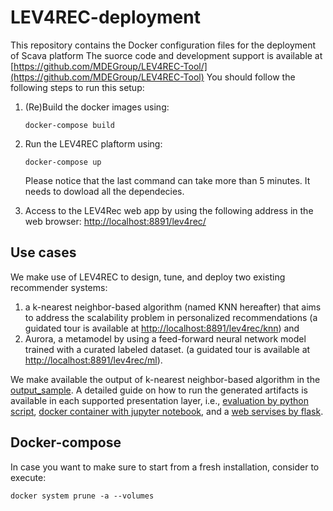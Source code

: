 # LEV4REC-deployment
This repository contains the Docker configuration files for the deployment of Scava platform
The suorce code and development support is available at [https://github.com/MDEGroup/LEV4REC-Tool/](https://github.com/MDEGroup/LEV4REC-Tool)
You should follow the following steps to run this setup:

1. (Re)Build the docker images using: 

	`docker-compose build`
2. Run the LEV4REC plaftorm using: 

	`docker-compose up` 
	
	Please notice that the last command can take more than 5 minutes. It needs to dowload all the dependecies.
1. Access to the LEV4Rec web app by using the following address in the web browser: 
[http://localhost:8891/lev4rec/](http://localhost:8891/lev4rec/)

## Use cases
We make use of LEV4REC to design, tune, and deploy two existing recommender systems:

1. a k-nearest neighbor-based algorithm (named KNN hereafter) that aims to address the scalability problem in personalized recommendations (a guidated tour is available at [http://localhost:8891/lev4rec/knn](http://localhost:8891/lev4rec/knn)) and
2. Aurora, a metamodel by using a feed-forward neural network model trained with a curated labeled dataset. (a guidated tour is available at [http://localhost:8891/lev4rec/ml](http://localhost:8891/lev4rec/ml)).

We make available the output of k-nearest neighbor-based algorithm in the [output_sample](https://github.com/MDEGroup/LEV4REC-deployment/tree/master/output_sample). A detailed guide on how to run the generated artifacts is available in each supported presentation layer, i.e., [evaluation by python script](https://github.com/MDEGroup/LEV4REC-deployment/tree/master/output_sample/evaluation), [docker container with jupyter notebook](https://github.com/MDEGroup/LEV4REC-deployment/tree/master/output_sample/notebook), and a [web servises by flask](https://github.com/MDEGroup/LEV4REC-deployment/tree/master/output_sample/services).



## Docker-compose

In case you want to make sure to start from a fresh installation, consider to execute:

```
docker system prune -a --volumes
```
